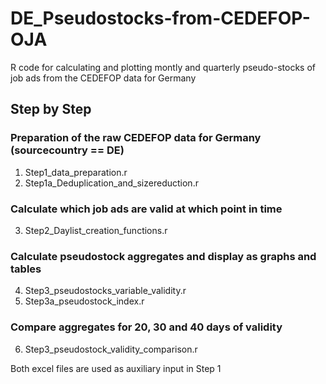 # DE_Pseudostocks-from-CEDEFOP-OJA
R code for calculating and plotting montly and quarterly pseudo-stocks of job ads from the CEDEFOP data for Germany

## Step by Step

### Preparation of the raw CEDEFOP data for Germany (sourcecountry == DE)
1. Step1_data_preparation.r
2. Step1a_Deduplication_and_sizereduction.r

### Calculate which job ads are valid at which point in time
3. Step2_Daylist_creation_functions.r

### Calculate pseudostock aggregates and display as graphs and tables
4. Step3_pseudostocks_variable_validity.r
5. Step3a_pseudostock_index.r

### Compare aggregates for 20, 30 and 40 days of validity 
6. Step3_pseudostock_validity_comparison.r

Both excel files are used as auxiliary input in Step 1
